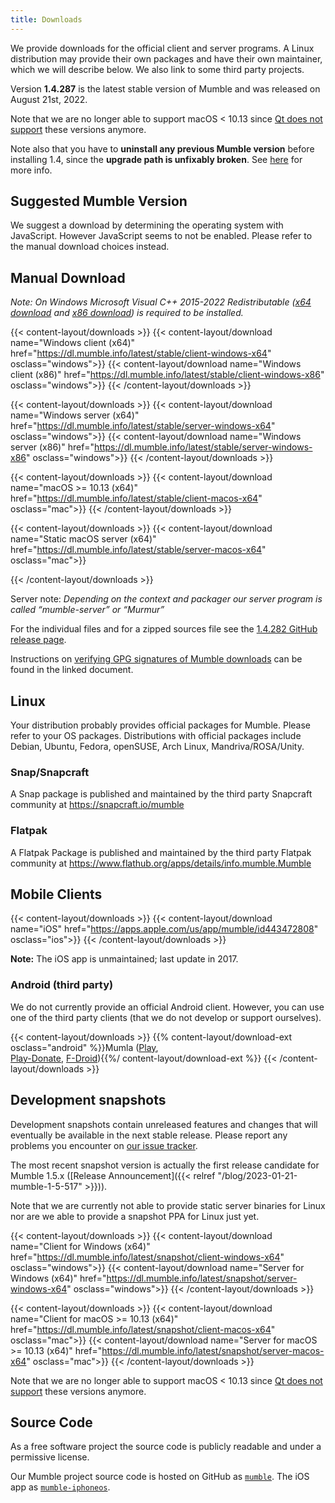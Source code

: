 ```yaml
---
title: Downloads
---
```

We provide downloads for the official client and server programs. A Linux distribution may provide their own packages and have their own maintainer,
which we will describe below. We also link to some third party projects.

Version **1.4.287** is the latest stable version of Mumble and was released on August 21st, 2022.

Note that we are no longer able to support macOS < 10.13 since [Qt does not support](https://doc.qt.io/qt-5/macos.html#supported-versions) these
versions anymore.

Note also that you have to **uninstall any previous Mumble version** before installing 1.4, since the **upgrade path is unfixably broken**. See
[here](https://github.com/mumble-voip/mumble/issues/5076) for more info.


## Suggested Mumble Version

<div id="suggested-download" style="display: grid; grid-template-columns: auto 1fr;">We suggest a download by determining the operating system with
JavaScript. However JavaScript seems to not be enabled. Please refer to the manual download choices instead.</div>
<script>
'use strict'
/* For win always Win32 on Firefox and Chrome */
function parsePlatform(value) {
    if (!value)
        return false;
    value = value.toLowerCase()
    if (value.includes('windows nt')) {
        if (value.includes('win64') || value.includes('wow64')) {
            return 'win64'
        }
        return 'win32'
    }
    if (value.includes('windows')) {
        return 'win64'
    }
    if (value.includes('mac os x') || value.includes('macos')) {
        return 'macos'
    }
    if (value.includes('android')) {
        return 'android'
    }
    if (value.includes('linux')) {
        return 'linux'
    }
}
function getPlatform() {
    return parsePlatform(navigator.oscpu) || parsePlatform(navigator.appVersion) || parsePlatform(navigator.userAgent) || parsePlatform(navigator.platform)
}
function getButton(href, icon, caption) {
    return '<a class="suggested-download-button" href="' + href + '"><img class="suggested-download-button-icon" src="/css/icons/' + icon + '"><div class="suggested-download-button-caption">' + caption + '</div></a>'
}
function getWinRedistNotice() {
    return '<div style="grid-row: 2; font-style: italic;">Requires installed Microsoft Visual C++ 2015-2022 Redistributable <a href="https://aka.ms/vs/17/release/vc_redist.x64.exe">x64</a> and <a href="https://aka.ms/vs/17/release/vc_redist.x86.exe">x86</a> to run</div>'
}
function getPlatformContent(platform) {
    switch (platform) {
        case 'win64':
            return getButton('https://dl.mumble.info/latest/stable/client-windows-x64', 'windows.svg', 'Mumble for Windows (x64)')
                + getWinRedistNotice()
        case 'win32':
            return getButton('https://dl.mumble.info/latest/stable/client-windows-x86', 'windows.svg', 'Mumble for Windows (x86)')
                + getWinRedistNotice()
        case 'linux':
			return 'For Linux, please refer to the dedicated section below.';
            // return getButton('https://launchpad.net/~mumble/+archive/release', 'ubuntu.svg', 'Mumble PPA for Ubuntu')
        case 'macos':
            return getButton('https://dl.mumble.info/latest/stable/client-macos-x64', 'apple.svg', 'Mumble for macOS >= 10.13 (x64)')
        default:
            return 'We could not determine the OS you are browsing this website on. Please choose the appropriate download yourself.'
            break;
    }
}
document.getElementById('suggested-download').innerHTML = getPlatformContent(getPlatform())
</script>

## Manual Download

*Note: On Windows Microsoft Visual C++ 2015-2022 Redistributable (<a href="https://aka.ms/vs/17/release/vc_redist.x64.exe">x64 download</a> and <a href="https://aka.ms/vs/17/release/vc_redist.x86.exe">x86 download</a>) is required to be installed.*

{{< content-layout/downloads >}}
{{< content-layout/download name="Windows client (x64)" href="https://dl.mumble.info/latest/stable/client-windows-x64" osclass="windows">}}
{{< content-layout/download name="Windows client (x86)" href="https://dl.mumble.info/latest/stable/client-windows-x86" osclass="windows">}}
{{< /content-layout/downloads >}}

{{< content-layout/downloads >}}
{{< content-layout/download name="Windows server (x64)" href="https://dl.mumble.info/latest/stable/server-windows-x64" osclass="windows">}}
{{< content-layout/download name="Windows server (x86)" href="https://dl.mumble.info/latest/stable/server-windows-x86" osclass="windows">}}
{{< /content-layout/downloads >}}

{{< content-layout/downloads >}}
{{< content-layout/download name="macOS >= 10.13 (x64)" href="https://dl.mumble.info/latest/stable/client-macos-x64" osclass="mac">}}
{{< /content-layout/downloads >}}

<!-- The PPA is completely outdated
{{< content-layout/downloads >}}
{{< content-layout/download name="Ubuntu" href="https://launchpad.net/~mumble/+archive/release" osclass="ubuntu">}}
{{< /content-layout/downloads >}}
-->

{{< content-layout/downloads >}}
{{< content-layout/download name="Static macOS server (x64)" href="https://dl.mumble.info/latest/stable/server-macos-x64" osclass="mac">}}
<!--
{{< content-layout/download name="Static Linux server (x64)" href="https://dl.mumble.info/latest/stable/server-linux-x64" osclass="linux">}}
-->
{{< /content-layout/downloads >}}

Server note: *Depending on the context and packager our server program is called “mumble-server” or “Murmur”*

For the individual files and for a zipped sources file see the [1.4.282 GitHub release page](https://github.com/mumble-voip/mumble/releases/tag/v1.4.287).

Instructions on [verifying GPG signatures of Mumble downloads](https://github.com/mumble-voip/mumble-gpg-signatures/blob/master/gpg.txt) can be found
in the linked document.

## Linux

Your distribution probably provides official packages for Mumble. Please refer to your OS packages. Distributions with official packages include
Debian, Ubuntu, Fedora, openSUSE, Arch Linux, Mandriva/ROSA/Unity.

### Snap/Snapcraft

A Snap package is published and maintained by the third party Snapcraft community at <https://snapcraft.io/mumble>

### Flatpak

A Flatpak Package is published and maintained by the third party Flatpak community at <https://www.flathub.org/apps/details/info.mumble.Mumble>

## Mobile Clients

{{< content-layout/downloads >}}
{{< content-layout/download name="iOS" href="https://apps.apple.com/us/app/mumble/id443472808" osclass="ios">}}
{{< /content-layout/downloads >}}

**Note:** The iOS app is unmaintained; last update in 2017.

### Android (third party)

We do not currently provide an official Android client. However, you can use one of the third party clients (that we do not develop or support
ourselves).

{{< content-layout/downloads >}}
{{% content-layout/download-ext osclass="android" %}}Mumla ([Play](https://play.google.com/store/apps/details?id=se.lublin.mumla),<br>[Play-Donate](https://play.google.com/store/apps/details?id=se.lublin.mumla.donation), [F-Droid](https://f-droid.org/packages/se.lublin.mumla)){{%/ content-layout/download-ext %}}
{{< /content-layout/downloads >}}

## Development snapshots

Development snapshots contain unreleased features and changes that will eventually be available in the next stable release. Please report any problems
you encounter on [our issue tracker](https://github.com/mumble-voip/mumble/issues).

The most recent snapshot version is actually the first release candidate for Mumble 1.5.x
([Release Announcement]({{< relref "/blog/2023-01-21-mumble-1-5-517" >}})).

Note that we are currently not able to provide static server binaries for Linux nor are we able to provide a snapshot PPA for Linux just yet.

{{< content-layout/downloads >}}
{{< content-layout/download name="Client for Windows (x64)" href="https://dl.mumble.info/latest/snapshot/client-windows-x64" osclass="windows">}}
{{< content-layout/download name="Server for Windows (x64)" href="https://dl.mumble.info/latest/snapshot/server-windows-x64" osclass="windows">}}
{{< /content-layout/downloads >}}

{{< content-layout/downloads >}}
{{< content-layout/download name="Client for macOS >= 10.13 (x64)" href="https://dl.mumble.info/latest/snapshot/client-macos-x64" osclass="mac">}}
{{< content-layout/download name="Server for macOS >= 10.13 (x64)" href="https://dl.mumble.info/latest/snapshot/server-macos-x64" osclass="mac">}}
{{< /content-layout/downloads >}}

Note that we are no longer able to support macOS < 10.13 since [Qt does not support](https://doc.qt.io/qt-5/macos.html#supported-versions) these
versions anymore.

## Source Code

As a free software project the source code is publicly readable and under a permissive license.

Our Mumble project source code is hosted on GitHub as [`mumble`](https://github.com/mumble-voip/mumble). The iOS app as
[`mumble-iphoneos`](https://github.com/mumble-voip/mumble-iphoneos).


